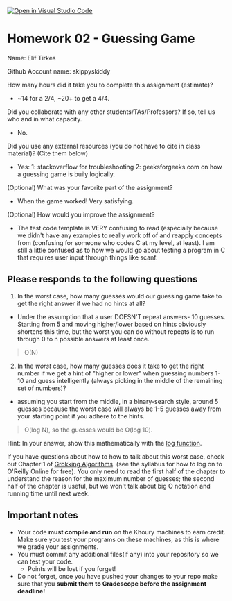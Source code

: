 [![Open in Visual Studio Code](https://classroom.github.com/assets/open-in-vscode-c66648af7eb3fe8bc4f294546bfd86ef473780cde1dea487d3c4ff354943c9ae.svg)](https://classroom.github.com/online_ide?assignment_repo_id=9785192&assignment_repo_type=AssignmentRepo)
# Homework 02 - Guessing Game

Name: Elif Tirkes

Github Account name: skippyskiddy 

How many hours did it take you to complete this assignment (estimate)? 
- ~14 for a 2/4, ~20+ to get a 4/4. 

Did you collaborate with any other students/TAs/Professors? If so, tell us who and in what capacity.  
- No. 


Did you use any external resources (you do not have to cite in class material)? (Cite them below)  
- Yes: 
1: stackoverflow for troubleshooting 
2: geeksforgeeks.com on how a guessing game is buily logically. 


(Optional) What was your favorite part of the assignment? 
- When the game worked! Very satisfying. 

(Optional) How would you improve the assignment? 
- The test code template is VERY confusing to read (especially because we didn't have any examples to really work off of and reapply concepts from (confusing for someone who codes C at my level, at least). I am still a little confused as to how we would go about testing a program in C that requires user input through things like scanf. 

## Please responds to the following questions

1. In the *worst* case, how many guesses would our guessing game take to get the right answer if we had no hints at all?
- Under the assumption that a user DOESN'T repeat answers- 10 guesses. Starting from 5 and moving higher/lower based on hints obviously shortens this time, but the worst you can do without repeats is to run through 0 to n possible answers at least once. 
> O(N) 



2. In the *worst* case, how many guesses does it take to get the right number if we get a hint of "higher or lower" when guessing numbers 1-10 and guess intelligently (always picking in the middle of the remaining set of numbers)?
- assuming you start from the middle, in a binary-search style, around 5 guesses because the worst case will always be 1-5 guesses away from your starting point if you adhere to the hints. 
> O(log N), so the guesses would be O(log 10).  

Hint: In your answer, show this mathematically with the [log function](https://www.mathsisfun.com/algebra/logarithms.html).




If you have questions about how to how to talk about this worst case, check out Chapter 1 of [Grokking Algorithms](https://www.oreilly.com/library/view/grokking-algorithms/9781617292231/).  (see the syllabus for how to log on to O'Reilly Online for free). You only need to read the first half of the chapter to understand the reason for the maximum number of guesses; the second half of the chapter is useful, but we won't talk about big O notation and running time until next week. 

## Important notes

* Your code **must compile and run** on the Khoury machines to earn credit. Make sure you test your programs on these machines, as this is where we grade your assignments.
* You must commit any additional files(if any) into your repository so we can test your code.
  * Points will be lost if you forget!
* Do not forget, once you have pushed your changes to your repo make sure that you **submit them to Gradescope before the assignment deadline!**


